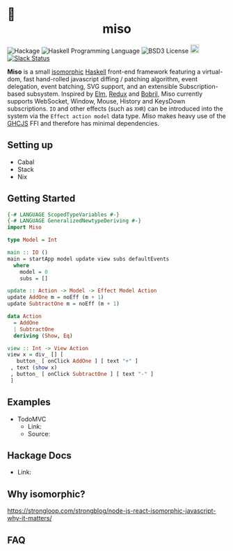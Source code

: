 :ramen: <center>miso</center>
======================
![Hackage](https://img.shields.io/hackage/v/miso.svg)
![Haskell Programming Language](https://img.shields.io/badge/language-Haskell-green.svg)
![BSD3 License](http://img.shields.io/badge/license-BSD3-brightgreen.svg)
<a href="https://www.irccloud.com/invite?channel=%23haskell-miso&amp;hostname=irc.freenode.net&amp;port=6697&amp;ssl=1" target="_blank"><img src="https://img.shields.io/badge/IRC-%23haskell--miso-1e72ff.svg?style=flat"  height="20"></a>
[![Slack Status](https://haskell-miso-slack.herokuapp.com/badge.svg)](https://haskell-miso-slack.herokuapp.com)

**Miso** is a small [isomorphic](http://nerds.airbnb.com/isomorphic-javascript-future-web-apps/) [Haskell](https://www.haskell.org/) front-end framework featuring a virtual-dom, fast hand-rolled javascript diffing / patching algorithm, event delegation, event batching, SVG support, and an extensible Subscription-based subsystem. Inspired by [Elm](http://elm-lang.org/), [Redux](http://redux.js.org/) and [Bobril](http://github.com/bobris/bobril), Miso currently supports WebSocket, Window, Mouse, History and KeysDown subscriptions. `IO` and other effects (such as `XHR`) can be introduced into the system via the `Effect action model` data type. *Miso* makes heavy use of the [GHCJS](https://github.com/ghcjs/ghcjs) FFI and therefore has minimal dependencies.

## Setting up
 - Cabal
 - Stack
 - Nix

## Getting Started
```haskell
{-# LANGUAGE ScopedTypeVariables #-}
{-# LANGUAGE GeneralizedNewtypeDeriving #-}
import Miso

type Model = Int

main :: IO ()
main = startApp model update view subs defaultEvents
  where
    model = 0
    subs = []

update :: Action -> Model -> Effect Model Action
update AddOne m = noEff (m + 1)
update SubtractOne m = noEff (m + 1)

data Action
  = AddOne
  | SubtractOne
  deriving (Show, Eq)

view :: Int -> View Action
view x = div_ [] [
   button_ [ onClick AddOne ] [ text "+" ]
 , text (show x)
 , button_ [ onClick SubtractOne ] [ text "-" ]
 ]
 ```
## Examples
  - TodoMVC
    - Link: <link goes here>
	- Source: <link goes here>

## Hackage Docs
  - Link: <link goes here>

## Why isomorphic?
https://strongloop.com/strongblog/node-js-react-isomorphic-javascript-why-it-matters/

## FAQ


